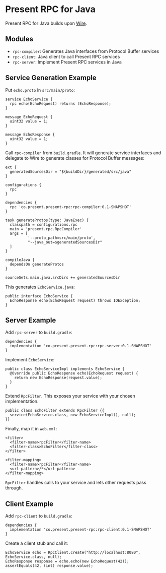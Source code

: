 # Present RPC for Java

Present RPC for Java builds upon [Wire](https://github.com/square/wire).

## Modules

* `rpc-compiler`: Generates Java interfaces from Protocol Buffer services  
* `rpc-client`: Java client to call Present RPC services
* `rpc-server`: Implement Present RPC services in Java

## Service Generation Example

Put `echo.proto` in `src/main/proto`:

```
service EchoService {
  rpc echo(EchoRequest) returns (EchoResponse);
}

message EchoRequest {
  uint32 value = 1;
}

message EchoResponse {
  uint32 value = 1;
}
```

Call `rpc-compiler` from `build.gradle`. It will generate service interfaces and delegate to Wire
to generate classes for Protocol Buffer messages:

```
ext {
  generatedSourcesDir = "${buildDir}/generated/src/java"
}

configurations {
  rpc
}

dependencies {
  rpc 'co.present.present-rpc:rpc-compiler:0.1-SNAPSHOT'
}

task generateProtos(type: JavaExec) {
  classpath = configurations.rpc
  main = 'present.rpc.RpcCompiler'
  args = [
          '--proto_path=src/main/proto',
          "--java_out=$generatedSourcesDir"
  ]
}

compileJava {
  dependsOn generateProtos
}

sourceSets.main.java.srcDirs += generatedSourcesDir

```

This generates `EchoService.java`:

```
public interface EchoService {
  EchoResponse echo(EchoRequest request) throws IOException;
}
```

## Server Example

Add `rpc-server` to `build.gradle`:

```
dependencies {
  implementation 'co.present.present-rpc:rpc-server:0.1-SNAPSHOT'
}
```

Implement `EchoService`:

```
public class EchoServiceImpl implements EchoService {
  @Override public EchoResponse echo(EchoRequest request) {
    return new EchoResponse(request.value);
  }
}
```

Extend `RpcFilter`. This exposes your service with your chosen implementation.

```
public class EchoFilter extends RpcFilter {{
  service(EchoService.class, new EchoServiceImpl(), null);
}}
```

Finally, map it in `web.xml`:

```
<filter>
  <filter-name>rpcFilter</filter-name>
  <filter-class>EchoFilter</filter-class>
</filter>

<filter-mapping>
  <filter-name>rpcFilter</filter-name>
  <url-pattern>/*</url-pattern>
</filter-mapping>
```

`RpcFilter` handles calls to your service and lets other requests pass through.

## Client Example

Add `rpc-client` to `build.gradle`:

```
dependencies {
  implementation 'co.present.present-rpc:rpc-client:0.1-SNAPSHOT'
}
```

Create a client stub and call it:

```
EchoService echo = RpcClient.create("http://localhost:8080", EchoService.class, null);
EchoResponse response = echo.echo(new EchoRequest(42));
assertEquals(42, (int) response.value);
```
